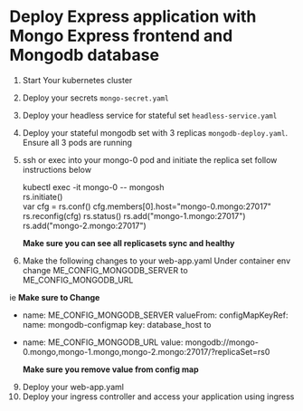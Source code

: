 # Deploy Express application with Mongo Express frontend and Mongodb database 

1. Start Your kubernetes cluster
2. Deploy your secrets `mongo-secret.yaml`
3. Deploy your headless service for stateful set `headless-service.yaml`
4. Deploy your stateful mongodb set with 3 replicas `mongodb-deploy.yaml`. Ensure all 3 pods are running
5. ssh or exec into your mongo-0 pod and initiate the replica set follow instructions below

   kubectl exec -it mongo-0 -- mongosh \
   rs.initiate() \
   var cfg = rs.conf()
   cfg.members[0].host="mongo-0.mongo:27017"
   rs.reconfig(cfg)
   rs.status()
   rs.add("mongo-1.mongo:27017")
   rs.add("mongo-2.mongo:27017")

   **Make sure you can see all replicasets sync and healthy**
   
7. Make the following changes to your web-app.yaml Under container env change ME_CONFIG_MONGODB_SERVER to ME_CONFIG_MONGODB_URL

ie **Make sure to Change** 
 - name: ME_CONFIG_MONGODB_SERVER
          valueFrom:
            configMapKeyRef:
              name: mongodb-configmap
              key: database_host
   to
- name: ME_CONFIG_MONGODB_URL
  value: mongodb://mongo-0.mongo,mongo-1.mongo,mongo-2.mongo:27017/?replicaSet=rs0
  
   **Make sure you remove value from config map**

9. Deploy your web-app.yaml
10. Deploy your ingress controller and access your application using ingress

